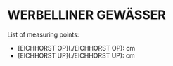 # WERBELLINER GEWÄSSER

List of measuring points:

* [EICHHORST OP](./EICHHORST OP): <Value topic="rivers/pegel-online/WbG/EICHHORST-OP/measurementValue"/> cm
* [EICHHORST UP](./EICHHORST UP): <Value topic="rivers/pegel-online/WbG/EICHHORST-UP/measurementValue"/> cm
